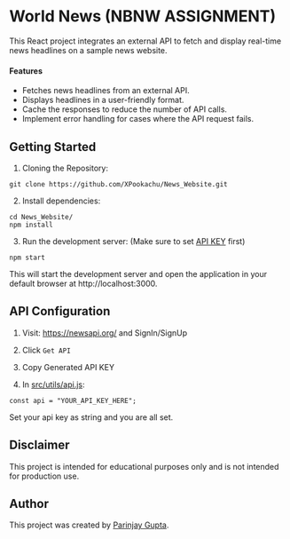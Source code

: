 # World News (NBNW ASSIGNMENT)
This React project integrates an external API to fetch and display real-time news headlines on a sample news website.

#### Features
- Fetches news headlines from an external API.
- Displays headlines in a user-friendly format.
- Cache the responses to reduce the number of API calls.
- Implement error handling for cases where the API request fails.


## Getting Started

1. Cloning the Repository:
```
git clone https://github.com/XPookachu/News_Website.git
```

2. Install dependencies:
```
cd News_Website/
npm install
```

3. Run the development server:
(Make sure to set [API KEY](#api-configuration) first)
```
npm start
```

This will start the development server and open the application in your default browser at http://localhost:3000.

## API Configuration

1. Visit: https://newsapi.org/ and SignIn/SignUp

2. Click `Get API`

3. Copy Generated API KEY

4. In [src/utils/api.js](src/utils/api.js):

```
const api = "YOUR_API_KEY_HERE";
```
Set your api key as string and you are all set.

## Disclaimer
This project is intended for educational purposes only and is not intended for production use.

## Author
This project was created by [Parinjay Gupta](https://github.com/XPookachu).
